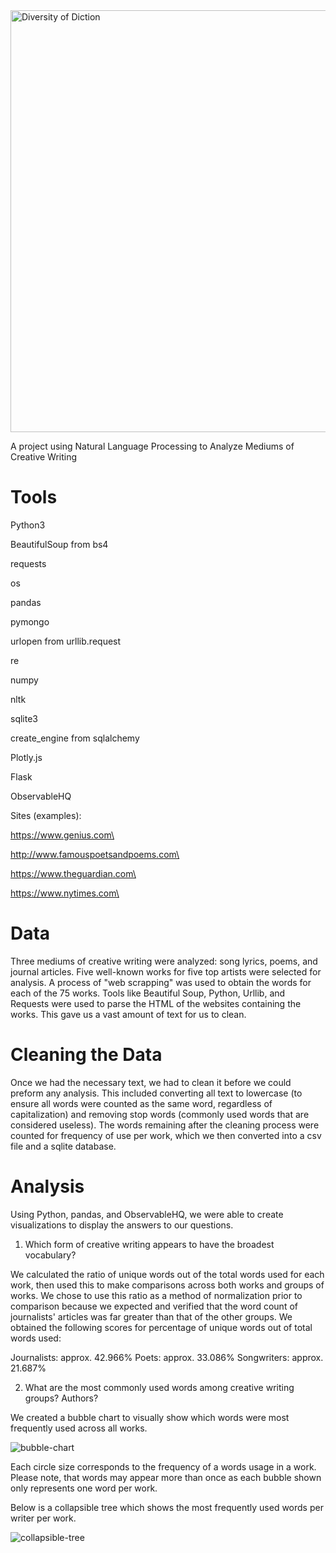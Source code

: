 <img width="675" alt="Diversity of Diction" src="https://user-images.githubusercontent.com/46386265/72845744-4716cd80-3c6d-11ea-8521-c307364de378.PNG">

A project using Natural Language Processing to Analyze Mediums of Creative Writing


# Tools

Python3

BeautifulSoup from bs4

requests

os

pandas

pymongo

urlopen from urllib.request

re

numpy

nltk

sqlite3

create_engine from sqlalchemy

Plotly.js

Flask

ObservableHQ


Sites (examples):

https://www.genius.com\

http://www.famouspoetsandpoems.com\

https://www.theguardian.com\

https://www.nytimes.com\



# Data
Three mediums of creative writing were analyzed: song lyrics, poems, and journal articles. Five well-known works for five top artists were selected for analysis. A process of "web scrapping" was used to obtain the words for each of the 75 works. Tools like Beautiful Soup, Python, Urllib, and Requests were used to parse the HTML of the websites containing the works. This gave us a vast amount of text for us to clean.



# Cleaning the Data
Once we had the necessary text, we had to clean it before we could preform any analysis. This included converting all text to lowercase (to ensure all words were counted as the same word, regardless of capitalization) and removing stop words (commonly used words that are considered useless). The words remaining after the cleaning process were counted for frequency of use per work, which we then converted into a csv file and a sqlite database. 



# Analysis
Using Python, pandas, and ObservableHQ, we were able to create visualizations to display the answers to our questions.

  1. Which form of creative writing appears to have the broadest vocabulary?

We calculated the ratio of unique words out of the total words used for each work, then used this to make comparisons across both works and groups of works. We chose to use this ratio as a method of normalization prior to comparison because we expected and verified that the word count of journalists' articles was far greater than that of the other groups. We obtained the following scores for percentage of unique words out of total words used:

Journalists: approx. 42.966%
Poets: approx. 33.086%
Songwriters: approx. 21.687%

  2. What are the most commonly used words among creative writing groups? Authors?
  
We created a bubble chart to visually show which words were most frequently used across all works.

![bubble-chart](https://user-images.githubusercontent.com/46386265/72837270-3742bd80-3c5c-11ea-8253-9ecc9f1ad547.png)
  
Each circle size corresponds to the frequency of a words usage in a work. Please note, that words may appear more than once as each bubble shown only represents one word per work.

Below is a collapsible tree which shows the most frequently used words per writer per work.

![collapsible-tree](https://user-images.githubusercontent.com/46386265/72837485-8be63880-3c5c-11ea-99d6-67870ca9e0e9.png)
